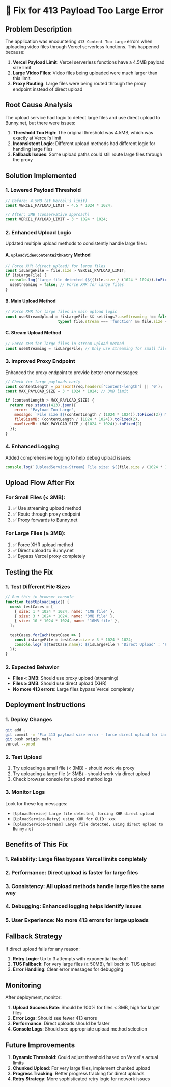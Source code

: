 # 🔧 Fix for 413 Payload Too Large Error

## Problem Description
The application was encountering `413 Content Too Large` errors when uploading video files through Vercel serverless functions. This happened because:

1. **Vercel Payload Limit**: Vercel serverless functions have a 4.5MB payload size limit
2. **Large Video Files**: Video files being uploaded were much larger than this limit
3. **Proxy Routing**: Large files were being routed through the proxy endpoint instead of direct upload

## Root Cause Analysis
The upload service had logic to detect large files and use direct upload to Bunny.net, but there were issues:

1. **Threshold Too High**: The original threshold was 4.5MB, which was exactly at Vercel's limit
2. **Inconsistent Logic**: Different upload methods had different logic for handling large files
3. **Fallback Issues**: Some upload paths could still route large files through the proxy

## Solution Implemented

### 1. Lowered Payload Threshold
```typescript
// Before: 4.5MB (at Vercel's limit)
const VERCEL_PAYLOAD_LIMIT = 4.5 * 1024 * 1024;

// After: 3MB (conservative approach)
const VERCEL_PAYLOAD_LIMIT = 3 * 1024 * 1024;
```

### 2. Enhanced Upload Logic
Updated multiple upload methods to consistently handle large files:

#### A. `uploadVideoContentWithRetry` Method
```typescript
// Force XHR (direct upload) for large files
const isLargeFile = file.size > VERCEL_PAYLOAD_LIMIT;
if (isLargeFile) {
  console.log(`Large file detected (${(file.size / (1024 * 1024)).toFixed(2)} MB), forcing XHR direct upload`);
  useStreaming = false; // Force XHR for large files
}
```

#### B. Main Upload Method
```typescript
// Force XHR for large files in main upload logic
const useStreamUpload = !isLargeFile && settings?.useStreaming !== false && 
                       typeof file.stream === 'function' && file.size < maxDirectSizeBytes;
```

#### C. Stream Upload Method
```typescript
// Force XHR for large files in stream upload method
const useStreaming = !isLargeFile; // Only use streaming for small files
```

### 3. Improved Proxy Endpoint
Enhanced the proxy endpoint to provide better error messages:

```javascript
// Check for large payloads early
const contentLength = parseInt(req.headers['content-length'] || '0');
const MAX_PAYLOAD_SIZE = 3 * 1024 * 1024; // 3MB limit

if (contentLength > MAX_PAYLOAD_SIZE) {
  return res.status(413).json({
    error: 'Payload Too Large',
    message: `File size ${(contentLength / (1024 * 1024)).toFixed(2)} MB exceeds Vercel's ${(MAX_PAYLOAD_SIZE / (1024 * 1024)).toFixed(2)} MB limit. Use direct upload to Bunny.net for large files.`,
    fileSizeMB: (contentLength / (1024 * 1024)).toFixed(2),
    maxSizeMB: (MAX_PAYLOAD_SIZE / (1024 * 1024)).toFixed(2)
  });
}
```

### 4. Enhanced Logging
Added comprehensive logging to help debug upload issues:

```typescript
console.log(`[UploadService-Stream] File size: ${(file.size / (1024 * 1024)).toFixed(2)} MB, Vercel limit: ${(VERCEL_PAYLOAD_LIMIT / (1024 * 1024)).toFixed(2)} MB, using direct upload: ${useDirectUpload}`);
```

## Upload Flow After Fix

### For Small Files (< 3MB):
1. ✅ Use streaming upload method
2. ✅ Route through proxy endpoint
3. ✅ Proxy forwards to Bunny.net

### For Large Files (≥ 3MB):
1. ✅ Force XHR upload method
2. ✅ Direct upload to Bunny.net
3. ✅ Bypass Vercel proxy completely

## Testing the Fix

### 1. Test Different File Sizes
```javascript
// Run this in browser console
function testUploadLogic() {
  const testCases = [
    { size: 1 * 1024 * 1024, name: '1MB file' },
    { size: 3 * 1024 * 1024, name: '3MB file' },
    { size: 10 * 1024 * 1024, name: '10MB file' },
  ];
  
  testCases.forEach(testCase => {
    const isLargeFile = testCase.size > 3 * 1024 * 1024;
    console.log(`${testCase.name}: ${isLargeFile ? 'Direct Upload' : 'Proxy Upload'}`);
  });
}
```

### 2. Expected Behavior
- **Files < 3MB**: Should use proxy upload (streaming)
- **Files ≥ 3MB**: Should use direct upload (XHR)
- **No more 413 errors**: Large files bypass Vercel completely

## Deployment Instructions

### 1. Deploy Changes
```bash
git add .
git commit -m "Fix 413 payload size error - force direct upload for large files"
git push origin main
vercel --prod
```

### 2. Test Upload
1. Try uploading a small file (< 3MB) - should work via proxy
2. Try uploading a large file (≥ 3MB) - should work via direct upload
3. Check browser console for upload method logs

### 3. Monitor Logs
Look for these log messages:
- `[UploadService] Large file detected, forcing XHR direct upload`
- `[UploadService-Retry] using XHR for GUID: xxx`
- `[UploadService-Stream] Large file detected, using direct upload to Bunny.net`

## Benefits of This Fix

### 1. **Reliability**: Large files bypass Vercel limits completely
### 2. **Performance**: Direct upload is faster for large files
### 3. **Consistency**: All upload methods handle large files the same way
### 4. **Debugging**: Enhanced logging helps identify issues
### 5. **User Experience**: No more 413 errors for large uploads

## Fallback Strategy

If direct upload fails for any reason:
1. **Retry Logic**: Up to 3 attempts with exponential backoff
2. **TUS Fallback**: For very large files (≥ 50MB), fall back to TUS upload
3. **Error Handling**: Clear error messages for debugging

## Monitoring

After deployment, monitor:
1. **Upload Success Rate**: Should be 100% for files < 3MB, high for larger files
2. **Error Logs**: Should see fewer 413 errors
3. **Performance**: Direct uploads should be faster
4. **Console Logs**: Should see appropriate upload method selection

## Future Improvements

1. **Dynamic Threshold**: Could adjust threshold based on Vercel's actual limits
2. **Chunked Upload**: For very large files, implement chunked upload
3. **Progress Tracking**: Better progress tracking for direct uploads
4. **Retry Strategy**: More sophisticated retry logic for network issues 